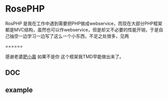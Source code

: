 RosePHP
=======

RosPHP 是我在工作中遇到需要把PHP做成webservice，而现在大部分PHP框架都是MVC结构，虽然也可以作webservice，但是却又不必要的性能开销，于是自己抽空一边学习一边写了这么一个小东西，不足之处很多，见两

======

感谢老婆<a href='http://weibo.com/u/1804135450'>肥小晨</a> 如果不是你 这个框架我TMD早能做出来了。

DOC
---




example
---